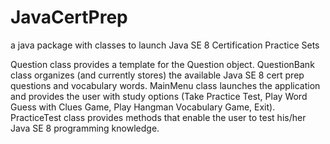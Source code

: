# JavaCertPrep
a java package with classes to launch Java SE 8 Certification Practice Sets

Question class provides a template for the Question object.  QuestionBank class organizes (and currently stores) the available Java SE 8 cert prep questions and vocabulary words.  MainMenu class launches the application and provides the user with study options (Take Practice Test, Play Word Guess with Clues Game, Play Hangman Vocabulary Game, Exit).  PracticeTest class provides methods that enable the user to test his/her Java SE 8 programming knowledge.
